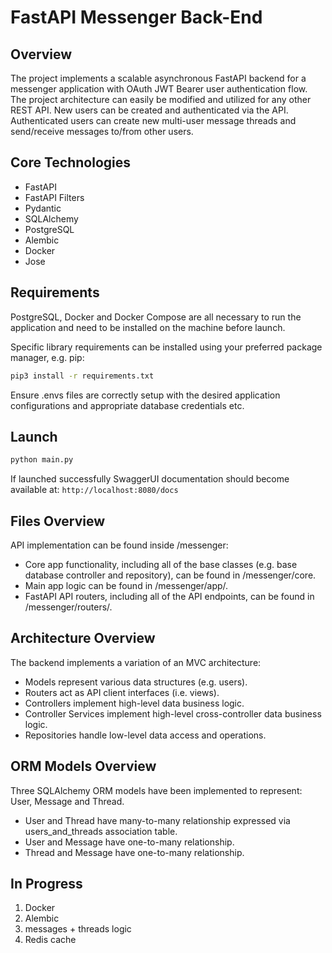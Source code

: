 # FastAPI Messenger Back-End 

## Overview

The project implements a scalable asynchronous FastAPI backend for a messenger application with OAuth JWT Bearer user authentication flow. The project architecture can easily be modified and utilized for any other REST API. New users can be created and authenticated via the API. Authenticated users can create new multi-user message threads and send/receive messages to/from other users. 

## Core Technologies

- FastAPI
- FastAPI Filters
- Pydantic
- SQLAlchemy
- PostgreSQL
- Alembic
- Docker 
- Jose

## Requirements

PostgreSQL, Docker and Docker Compose are all necessary to run the application and need to be installed on the machine before launch.

Specific library requirements can be installed using your preferred package manager, e.g. pip:

```bash
pip3 install -r requirements.txt
```

Ensure .envs files are correctly setup with the desired application configurations and appropriate database credentials etc.

## Launch

```bash
python main.py
```

If launched successfully SwaggerUI documentation should become available at: `http://localhost:8080/docs`

## Files Overview 

API implementation can be found inside /messenger:

- Core app functionality, including all of the base classes (e.g. base database controller and repository), can be found in /messenger/core.
- Main app logic can be found in /messenger/app/.
- FastAPI API routers, including all of the API endpoints, can be found in /messenger/routers/.

## Architecture Overview 

The backend implements a variation of an MVC architecture:

- Models represent various data structures (e.g. users).
- Routers act as API client interfaces (i.e. views).
- Controllers implement high-level data business logic.
- Controller Services implement high-level cross-controller data business logic.
- Repositories handle low-level data access and operations.

## ORM Models Overview 

Three SQLAlchemy ORM models have been implemented to represent: User, Message and Thread.

- User and Thread have many-to-many relationship expressed via users_and_threads association table.
- User and Message have one-to-many relationship.
- Thread and Message have one-to-many relationship.


## In Progress

1. Docker
2. Alembic 
3. messages + threads logic
4. Redis cache
